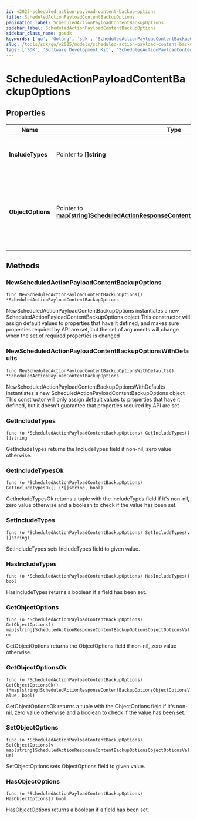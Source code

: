 ```yaml
---
id: v2025-scheduled-action-payload-content-backup-options
title: ScheduledActionPayloadContentBackupOptions
pagination_label: ScheduledActionPayloadContentBackupOptions
sidebar_label: ScheduledActionPayloadContentBackupOptions
sidebar_class_name: gosdk
keywords: ['go', 'Golang', 'sdk', 'ScheduledActionPayloadContentBackupOptions', 'V2025ScheduledActionPayloadContentBackupOptions'] 
slug: /tools/sdk/go/v2025/models/scheduled-action-payload-content-backup-options
tags: ['SDK', 'Software Development Kit', 'ScheduledActionPayloadContentBackupOptions', 'V2025ScheduledActionPayloadContentBackupOptions']
---
```


# ScheduledActionPayloadContentBackupOptions

## Properties

Name | Type | Description | Notes
------------ | ------------- | ------------- | -------------
**IncludeTypes** | Pointer to **[]string** | Object types that are to be included in the backup. | [optional] 
**ObjectOptions** | Pointer to [**map[string]ScheduledActionResponseContentBackupOptionsObjectOptionsValue**](scheduled-action-response-content-backup-options-object-options-value) | Map of objectType string to the options to be passed to the target service for that objectType. | [optional] 

## Methods

### NewScheduledActionPayloadContentBackupOptions

`func NewScheduledActionPayloadContentBackupOptions() *ScheduledActionPayloadContentBackupOptions`

NewScheduledActionPayloadContentBackupOptions instantiates a new ScheduledActionPayloadContentBackupOptions object
This constructor will assign default values to properties that have it defined,
and makes sure properties required by API are set, but the set of arguments
will change when the set of required properties is changed

### NewScheduledActionPayloadContentBackupOptionsWithDefaults

`func NewScheduledActionPayloadContentBackupOptionsWithDefaults() *ScheduledActionPayloadContentBackupOptions`

NewScheduledActionPayloadContentBackupOptionsWithDefaults instantiates a new ScheduledActionPayloadContentBackupOptions object
This constructor will only assign default values to properties that have it defined,
but it doesn't guarantee that properties required by API are set

### GetIncludeTypes

`func (o *ScheduledActionPayloadContentBackupOptions) GetIncludeTypes() []string`

GetIncludeTypes returns the IncludeTypes field if non-nil, zero value otherwise.

### GetIncludeTypesOk

`func (o *ScheduledActionPayloadContentBackupOptions) GetIncludeTypesOk() (*[]string, bool)`

GetIncludeTypesOk returns a tuple with the IncludeTypes field if it's non-nil, zero value otherwise
and a boolean to check if the value has been set.

### SetIncludeTypes

`func (o *ScheduledActionPayloadContentBackupOptions) SetIncludeTypes(v []string)`

SetIncludeTypes sets IncludeTypes field to given value.

### HasIncludeTypes

`func (o *ScheduledActionPayloadContentBackupOptions) HasIncludeTypes() bool`

HasIncludeTypes returns a boolean if a field has been set.

### GetObjectOptions

`func (o *ScheduledActionPayloadContentBackupOptions) GetObjectOptions() map[string]ScheduledActionResponseContentBackupOptionsObjectOptionsValue`

GetObjectOptions returns the ObjectOptions field if non-nil, zero value otherwise.

### GetObjectOptionsOk

`func (o *ScheduledActionPayloadContentBackupOptions) GetObjectOptionsOk() (*map[string]ScheduledActionResponseContentBackupOptionsObjectOptionsValue, bool)`

GetObjectOptionsOk returns a tuple with the ObjectOptions field if it's non-nil, zero value otherwise
and a boolean to check if the value has been set.

### SetObjectOptions

`func (o *ScheduledActionPayloadContentBackupOptions) SetObjectOptions(v map[string]ScheduledActionResponseContentBackupOptionsObjectOptionsValue)`

SetObjectOptions sets ObjectOptions field to given value.

### HasObjectOptions

`func (o *ScheduledActionPayloadContentBackupOptions) HasObjectOptions() bool`

HasObjectOptions returns a boolean if a field has been set.



